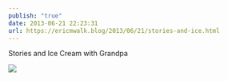 ```yaml
---
publish: "true"
date: 2013-06-21 22:23:31
url: https://ericmwalk.blog/2013/06/21/stories-and-ice.html
---
```


Stories and Ice Cream with Grandpa

![](https://ericmwalk.blog/uploads/2022/a48cff63ef.jpg)